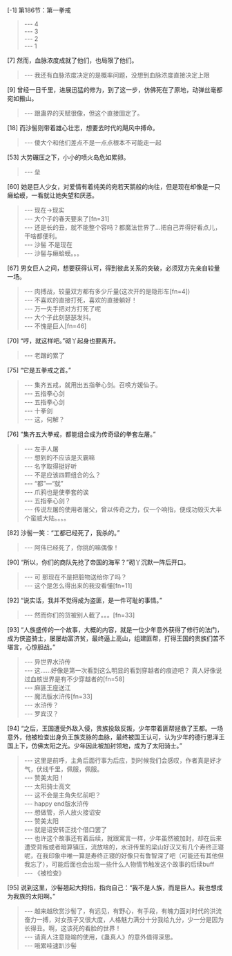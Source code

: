 
[-1] 第186节：第一拳戒
>--- 4<br>
>--- 3<br>
>--- 2<br>
>--- 1<br>

[7] 然而，血脉浓度成就了他们，也局限了他们。
>--- 我还有血脉浓度决定的是概率问题，没想到血脉浓度直接决定上限<br>

[9] 曾经一日千里，进展迅猛的修为，到了这一步，仿佛死在了原地，动弹丝毫都宛如搬山。
>--- 跟蛊界的天赋很像，但这个直接固定了。<br>

[18] 而沙髻则带着雄心壮志，想要去时代的飓风中搏命。
>--- 傻大个和他们差点不是一点点根本不可能走一起<br>

[53] 大势碾压之下，小小的喷火岛危如累卵。
>--- 垒<br>

[60] 她是巨人少女，对爱情有着纯美的宛若天鹅般的向往，但是现在却像是一只癞蛤蟆，一看就让她失望和厌恶。
>--- 现在->现实<br>
>--- 大个子的春天要来了[fn=31]<br>
>--- 还是长的丑，就不能整个容吗？都魔法世界了…把自己弄得好看点儿，干啥都便利。<br>
>--- 沙髻 不是现在<br>
>--- 沙髻与癞蛤蟆。。。<br>

[67] 男女巨人之间，想要获得认可，得到彼此关系的突破，必须双方先亲自较量一场。
>--- 肉搏战，较量双方都有多少斤量(这次开的是隐形车[fn=4])<br>
>--- 不喜欢的直接打死，喜欢的直接躺好！<br>
>--- 万一失手把对方打死了呢<br>
>--- 大个子此刻瑟瑟发抖。<br>
>--- 不愧是巨人[fn=46]<br>

[70] “哼，就这样吧。”砌丫起身也要离开。
>--- 老蹭的累了<br>

[75] “它是五拳戒之首。”
>--- 集齐五戒，就用出五指拳心剑。召唤方媛仙子。<br>
>--- 五指拳心剑<br>
>--- 五指拳心剑<br>
>--- 十拳剑<br>
>--- 这，何解？<br>

[76] “集齐五大拳戒，都能组合成为传奇级的拳套左屠。”
>--- 左手人屠<br>
>--- 想到的不应该是灭霸嘛<br>
>--- 名字取得挺好听<br>
>--- 不是应该四颗组合的么？<br>
>--- “都”—“就”<br>
>--- 爪鸦也是使拳套的诶<br>
>--- 五指拳心剑？<br>
>--- 传说左屠的使用者屠父，曾以传奇之力，仅一个响指，便成功毁灭大半个蛮威大陆。。。。<br>

[82] 沙髻一笑：“工都已经死了，我杀的。”
>--- 阿伟已经死了，你挑的嘛偶像！<br>

[90] “所以，你们的商队先抢了帝国的海军？”砌丫沉默一阵后开口。
>--- 可 那现在不是把脏物送给你了吗？<br>
>--- 这个是怎么得出来的我没看懂[fn=11]<br>

[92] “说实话，我并不觉得成为盗匪，是一件可耻的事情。”
>--- 然而你们的货被别人截了。。。[fn=33]<br>

[93] “人族盛传的一个故事，大概的内容，就是一位少年意外获得了修行的法门，成为侠盗骑士，屡屡劫富济贫，最终逼上高山，组建匪帮，打得王国的贵族们苦不堪言，心惊胆战。”
>--- 异世界水浒传<br>
>--- 这……好像是第一次看到这么明显的看到穿越者的痕迹吧？
真人好像说过血核世界是有不少穿越者的[fn=58]<br>
>--- 麻匪王座送江<br>
>--- 魔法版水浒传[fn=33]<br>
>--- 水浒传？<br>
>--- 罗宾汉？<br>

[94] “之后，王国遭受外敌入侵，贵族投敌反叛，少年带着匪帮拯救了王都。一场意外，他被检查出身负王族支脉的血脉，最终被国王认可，认为少年的德行恩泽王国上下，仿佛太阳之光。少年因此被加封领地，成为了太阳骑士。”
>--- 这里是前呼，主角后面行事为后应，到时候我们会感叹，作者真是好才气，伏线千里，佩服，佩服。<br>
>--- 赞美太阳！<br>
>--- 太阳骑士高文<br>
>--- 这不会是主角失忆前吧？<br>
>--- happy end版水浒传<br>
>--- 想做管，杀人放火接诏安<br>
>--- 赞美太阳<br>
>--- 就是诏安转正找个借口罢了<br>
>--- 也许这个故事还有着后续，就跟寓言一样，少年虽然被加封，却在后来遭受背叛或者暗算镇压，流放啥的，水浒传里的梁山好汉又有几个寿终正寝呢，在我印象中唯一算是寿终正寝的好像只有鲁智深了吧（可能还有其他但我忘了），可能后面也会出现一些什么人物情节触发这个故事的后续buff<br>
>--- 《被检查》<br>

[95] 说到这里，沙髻翘起大拇指，指向自己：“我不是人族，而是巨人。我也想成为我族的太阳啊。”
>--- 越来越欣赏沙髻了，有远见，有野心，有手段，有魄力面对时代的洪流奋力一搏，对女孩子又很大度，人格魅力满分十分我给九分，少一分是因为长得丑。啊，这该死的看脸的世界！<br>
>--- 请真人注意隐喻的使用，《蛊真人》的意外值得深思。<br>
>--- 哦累哇速趴沙髻<br>
